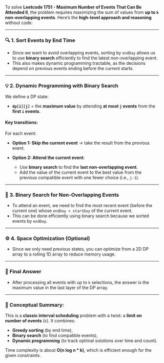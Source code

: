 To solve **Leetcode 1751 - Maximum Number of Events That Can Be Attended II**, the problem requires maximizing the sum of values from **up to `k` non-overlapping events**. Here’s the **high-level approach and reasoning** without code:

---

### 🔍 **1. Sort Events by End Time**

* Since we want to avoid overlapping events, sorting by `endDay` allows us to use **binary search** efficiently to find the latest non-overlapping event.
* This also makes dynamic programming tractable, as the decisions depend on previous events ending before the current starts.

---

### 💡 **2. Dynamic Programming with Binary Search**

We define a DP state:

* **`dp[i][j]`** = the **maximum value** by attending **at most `j` events** from the **first `i` events**.

#### Key transitions:

For each event:

* **Option 1: Skip the current event** → take the result from the previous event.
* **Option 2: Attend the current event**:

  * Use **binary search** to find the **last non-overlapping event**.
  * Add the value of the current event to the best value from the previous compatible event with one fewer choice (i.e., `j-1`).

---

### 🧠 **3. Binary Search for Non-Overlapping Events**

* To attend an event, we need to find the most recent event (before the current one) whose `endDay < startDay` of the current event.
* This can be done efficiently using binary search because we sorted events by `endDay`.

---

### ⚙️ **4. Space Optimization (Optional)**

* Since we only need previous states, you can optimize from a 2D DP array to a rolling 1D array to reduce memory usage.

---

### 🧮 **Final Answer**

* After processing all events with up to `k` selections, the answer is the maximum value in the last layer of the DP array.

---

### 🧠 Conceptual Summary:

This is a **classic interval scheduling** problem with a twist: a **limit on number of events** (`k`). It combines:

* **Greedy sorting** (by end time),
* **Binary search** (to find compatible events),
* **Dynamic programming** (to track optimal solutions over time and count).

Time complexity is about **O(n log n \* k)**, which is efficient enough for the given constraints.
